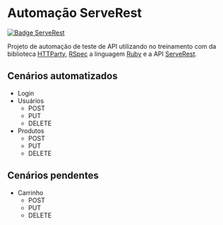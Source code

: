 # Automação ServeRest

[![Badge ServeRest](https://img.shields.io/badge/API-ServeRest-green)](https://github.com/ServeRest/ServeRest/)

Projeto de automação de teste de API utilizando no treinamento com da biblioteca [HTTParty](https://rubygems.org/gems/httparty/versions/0.13.7?locale=en), [RSpec](https://rspec.info/) a linguagem [Ruby](https://www.ruby-lang.org/en/) e a API [ServeRest](https://serverest.dev/).

## Cenários automatizados

* Login
* Usuários
    * POST
    * PUT
    * DELETE
* Produtos
    * POST
    * PUT
    * DELETE

## Cenários pendentes
* Carrinho
    * POST
    * PUT
    * DELETE